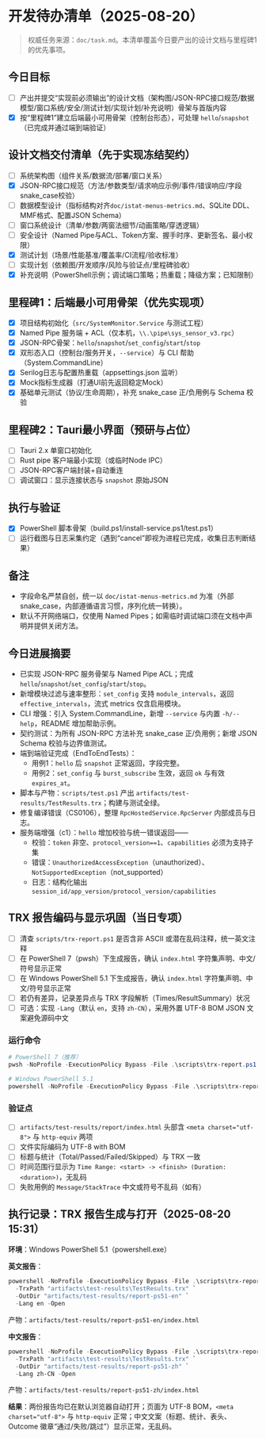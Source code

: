 # 开发待办清单（2025-08-20）

> 权威任务来源：`doc/task.md`。本清单覆盖今日要产出的设计文档与里程碑1的优先事项。

## 今日目标
- [ ] 产出并提交“实现前必须输出”的设计文档（架构图/JSON-RPC接口规范/数据模型/窗口系统/安全/测试计划/实现计划/补充说明）骨架与首版内容
- [x] 按“里程碑1”建立后端最小可用骨架（控制台形态），可处理 `hello`/`snapshot`（已完成并通过端到端验证）

## 设计文档交付清单（先于实现冻结契约）
- [ ] 系统架构图（组件关系/数据流/部署/窗口关系）
- [x] JSON-RPC接口规范（方法/参数类型/请求响应示例/事件/错误响应/字段snake_case校验）
- [ ] 数据模型设计（指标结构对齐`doc/istat-menus-metrics.md`、SQLite DDL、MMF格式、配置JSON Schema）
- [ ] 窗口系统设计（清单/参数/两窗法细节/动画策略/穿透逻辑）
- [ ] 安全设计（Named Pipe与ACL、Token方案、握手时序、更新签名、最小权限）
- [x] 测试计划（场景/性能基准/覆盖率/CI流程/验收标准）
- [ ] 实现计划（依赖图/开发顺序/风险与验证点/里程碑验收）
- [x] 补充说明（PowerShell示例；调试端口策略；热重载；降级方案；已知限制）

## 里程碑1：后端最小可用骨架（优先实现项）
- [x] 项目结构初始化（`src/SystemMonitor.Service` 与测试工程）
- [x] Named Pipe 服务端 + ACL（仅本机，`\\.\pipe\sys_sensor_v3.rpc`）
- [x] JSON-RPC骨架：`hello`/`snapshot`/`set_config`/`start`/`stop`
- [x] 双形态入口（控制台/服务开关，`--service`）与 CLI 帮助（System.CommandLine）
- [x] Serilog日志与配置热重载（appsettings.json 监听）
- [x] Mock指标生成器（打通UI前先返回稳定Mock）
- [x] 基础单元测试（协议/生命周期），补充 snake_case 正/负用例与 Schema 校验

## 里程碑2：Tauri最小界面（预研与占位）
- [ ] Tauri 2.x 单窗口初始化
- [ ] Rust pipe 客户端最小实现（或临时Node IPC）
- [ ] JSON-RPC客户端封装+自动重连
- [ ] 调试窗口：显示连接状态与 `snapshot` 原始JSON

## 执行与验证
- [x] PowerShell 脚本骨架（build.ps1/install-service.ps1/test.ps1）
- [ ] 运行截图与日志采集约定（遇到“cancel”即视为进程已完成，收集日志判断结果）

## 备注
- 字段命名严禁自创，统一以 `doc/istat-menus-metrics.md` 为准（外部snake_case，内部遵循语言习惯，序列化统一转换）。
- 默认不开网络端口，仅使用 Named Pipes；如需临时调试端口须在文档中声明并提供关闭方法。

## 今日进展摘要
- 已实现 JSON-RPC 服务骨架与 Named Pipe ACL；完成 `hello`/`snapshot`/`set_config`/`start`/`stop`。
- 新增模块过滤与速率整形：`set_config` 支持 `module_intervals`，返回 `effective_intervals`，流式 metrics 仅含启用模块。
- CLI 增强：引入 System.CommandLine，新增 `--service` 与内置 `-h/--help`，README 增加帮助示例。
- 契约测试：为所有 JSON-RPC 方法补充 snake_case 正/负用例；新增 JSON Schema 校验与边界值测试。
- 端到端验证完成（EndToEndTests）：
  - 用例1：`hello` 后 `snapshot` 正常返回，字段完整。
  - 用例2：`set_config` 与 `burst_subscribe` 生效，返回 `ok` 与有效 `expires_at`。
- 脚本与产物：`scripts/test.ps1` 产出 `artifacts/test-results/TestResults.trx`；构建与测试全绿。
- 修复编译错误（CS0106），整理 `RpcHostedService.RpcServer` 内部成员与日志。
 - 服务端增强（c1）：`hello` 增加校验与统一错误返回——
   - 校验：`token` 非空、`protocol_version==1`、`capabilities` 必须为支持子集
   - 错误：`UnauthorizedAccessException`（unauthorized）、`NotSupportedException`（not_supported）
   - 日志：结构化输出 `session_id/app_version/protocol_version/capabilities`

## TRX 报告编码与显示巩固（当日专项）
- [ ] 清查 `scripts/trx-report.ps1` 是否含非 ASCII 或潜在乱码注释，统一英文注释
- [ ] 在 PowerShell 7（pwsh）下生成报告，确认 `index.html` 字符集声明、中文/符号显示正常
- [ ] 在 Windows PowerShell 5.1 下生成报告，确认 `index.html` 字符集声明、中文/符号显示正常
- [ ] 若仍有差异，记录差异点与 TRX 字段解析（Times/ResultSummary）状况
- [ ] 可选：实现 `-Lang`（默认 `en`，支持 `zh-CN`），采用外置 UTF-8 BOM JSON 文案避免源码中文

### 运行命令
```powershell
# PowerShell 7（推荐）
pwsh -NoProfile -ExecutionPolicy Bypass -File .\scripts\trx-report.ps1 -TrxPath "artifacts\test-results\TestResults.trx"

# Windows PowerShell 5.1
powershell -NoProfile -ExecutionPolicy Bypass -File .\scripts\trx-report.ps1 -TrxPath "artifacts\test-results\TestResults.trx"
```

### 验证点
- [ ] `artifacts/test-results/report/index.html` 头部含 `<meta charset="utf-8">` 与 `http-equiv` 两项
- [ ] 文件实际编码为 UTF-8 with BOM
- [ ] 标题与统计（Total/Passed/Failed/Skipped）与 TRX 一致
- [ ] 时间范围行显示为 `Time Range: <start> -> <finish> (Duration: <duration>)`，无乱码
- [ ] 失败用例的 `Message/StackTrace` 中文或符号不乱码（如有）

## 执行记录：TRX 报告生成与打开（2025-08-20 15:31）
__环境__：Windows PowerShell 5.1（powershell.exe）

__英文报告__：
```powershell
powershell -NoProfile -ExecutionPolicy Bypass -File .\scripts\trx-report.ps1 `
  -TrxPath "artifacts\test-results\TestResults.trx" `
  -OutDir "artifacts/test-results/report-ps51-en" `
  -Lang en -Open
```
产物：`artifacts/test-results/report-ps51-en/index.html`

__中文报告__：
```powershell
powershell -NoProfile -ExecutionPolicy Bypass -File .\scripts\trx-report.ps1 `
  -TrxPath "artifacts\test-results\TestResults.trx" `
  -OutDir "artifacts/test-results/report-ps51-zh" `
  -Lang zh-CN -Open
```
产物：`artifacts/test-results/report-ps51-zh/index.html`

__结果__：两份报告均已在默认浏览器自动打开；页面为 UTF-8 BOM，`<meta charset="utf-8">` 与 `http-equiv` 正常；中文文案（标题、统计、表头、Outcome 徽章“通过/失败/跳过”）显示正常，无乱码。
